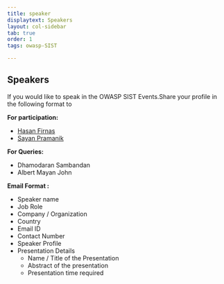 ```yaml
---
title: speaker
displaytext: Speakers
layout: col-sidebar
tab: true
order: 1
tags: owasp-SIST

---
```

## Speakers

If you would like to speak in the OWASP SIST Events.Share your profile in the following format to

**For participation:**
- [Hasan Firnas](mailto:)
- [Sayan Pramanik](mailto:sayanpramanik2012@gmail.com)

**For Queries:**
- Dhamodaran Sambandan
- Albert Mayan John


**Email Format :**

- Speaker name
- Job Role
- Company / Organization
- Country
- Email ID
- Contact Number
- Speaker Profile
- Presentation Details
    - Name / Title of the Presentation
    - Abstract of the presentation
    - Presentation time required
